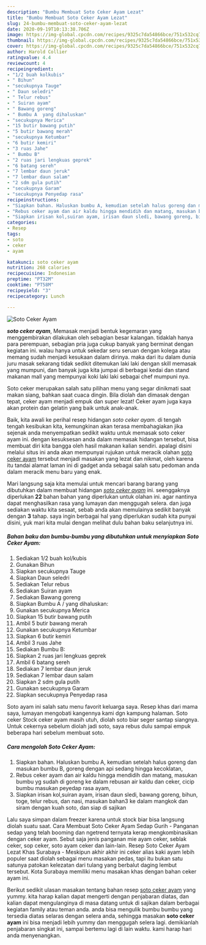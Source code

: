 ```yaml
---
description: "Bumbu Membuat Soto Ceker Ayam Lezat"
title: "Bumbu Membuat Soto Ceker Ayam Lezat"
slug: 24-bumbu-membuat-soto-ceker-ayam-lezat
date: 2020-09-19T10:13:38.706Z
image: https://img-global.cpcdn.com/recipes/9325c7da54866bce/751x532cq70/soto-ceker-ayam-foto-resep-utama.jpg
thumbnail: https://img-global.cpcdn.com/recipes/9325c7da54866bce/751x532cq70/soto-ceker-ayam-foto-resep-utama.jpg
cover: https://img-global.cpcdn.com/recipes/9325c7da54866bce/751x532cq70/soto-ceker-ayam-foto-resep-utama.jpg
author: Harold Collier
ratingvalue: 4.4
reviewcount: 4
recipeingredient:
- "1/2 buah kolkubis"
- " Bihun"
- "secukupnya Tauge"
- " Daun seledri"
- " Telur rebus"
- " Suiran ayam"
- " Bawang goreng"
- " Bumbu A  yang dihaluskan"
- "secukupnya Merica"
- "15 butir bawang putih"
- "5 butir bawang merah"
- "secukupnya Ketumbar"
- "6 butir kemiri"
- "3 ruas Jahe"
- " Bumbu B"
- "2 ruas jari lengkuas geprek"
- "6 batang sereh"
- "7 lembar daun jeruk"
- "7 lembar daun salam"
- "2 sdm gula putih"
- "secukupnya Garam"
- "secukupnya Penyedap rasa"
recipeinstructions:
- "Siapkan bahan. Haluskan bumbu A, kemudian setelah halus goreng dan masukan bumbu B, goreng dengan api sedang hingga kecoklatan,"
- "Rebus ceker ayam dan air kaldu hingga mendidih dan matang, masukan bumbu yg sudah di goreng ke dalam rebusan air kaldu dan ceker, cicip bumbu masukan peyedap rasa ayam,"
- "Siapkan irisan kol,suiran ayam, irisan daun sledi, bawang goreng, bihun, toge, telur rebus, dan nasi, masukan bahan3 ke dalam mangkok dan siram dengan kuah soto, dan siap di sajikan"
categories:
- Resep
tags:
- soto
- ceker
- ayam

katakunci: soto ceker ayam 
nutrition: 268 calories
recipecuisine: Indonesian
preptime: "PT32M"
cooktime: "PT58M"
recipeyield: "3"
recipecategory: Lunch

---
```



![Soto Ceker Ayam](https://img-global.cpcdn.com/recipes/9325c7da54866bce/751x532cq70/soto-ceker-ayam-foto-resep-utama.jpg)

<b><i>soto ceker ayam</i></b>, Memasak menjadi bentuk kegemaran yang menggembirakan dilakukan oleh sebagian besar kalangan. tidaklah hanya para perempuan, sebagian pria juga cukup banyak yang berminat dengan kegiatan ini. walau hanya untuk sekedar seru seruan dengan kolega atau memang sudah menjadi kesukaan dalam dirinya. maka dari itu dalam dunia juru masak sekarang tidak sedikit ditemukan laki laki dengan skill memasak yang mumpuni, dan banyak juga kita jumpai di berbagai kedai dan stand makanan mall yang mempunyai koki laki laki sebagai chef mumpuni nya.

Soto ceker merupakan salah satu pilihan menu yang segar dinikmati saat makan siang, bahkan saat cuaca dingin. Bila diolah dan dimasak dengan tepat, ceker ayam menjadi empuk dan super lezat! Ceker ayam juga kaya akan protein dan gelatin yang baik untuk anak-anak.

Baik, kita awali ke perihal resep hidangan <i>soto ceker ayam</i>. di tengah tengah kesibukan kita, kemungkinan akan terasa membahagiakan jika sejenak anda menyempatkan sedikit waktu untuk memasak soto ceker ayam ini. dengan kesuksesan anda dalam memasak hidangan tersebut, bisa membuat diri kita bangga oleh hasil makanan kalian sendiri. apalagi disini melalui situs ini anda akan mempunyai rujukan untuk meracik olahan <u>soto ceker ayam</u> tersebut menjadi masakan yang lezat dan nikmat, oleh karena itu tandai alamat laman ini di gadget anda sebagai salah satu pedoman anda dalam meracik menu baru yang enak.


Mari langsung saja kita memulai untuk mencari barang barang yang dibutuhkan dalam membuat hidangan <u><i>soto ceker ayam</i></u> ini. seenggaknya diperlukan <b>22</b> bahan bahan yang diperlukan untuk olahan ini. agar nantinya dapat menghasilkan rasa yang lumayan dan menggugah selera. dan juga sediakan waktu kita sesaat, sebab anda akan memulainya sedikit banyak dengan <b>3</b> tahap. saya ingin berbagai hal yang diperlukan sudah kita punyai disini, yuk mari kita mulai dengan melihat dulu bahan baku selanjutnya ini.

<!--inarticleads1-->

##### Bahan baku dan bumbu-bumbu yang dibutuhkan untuk menyiapkan Soto Ceker Ayam:

1. Sediakan 1/2 buah kol/kubis
1. Gunakan  Bihun
1. Siapkan secukupnya Tauge
1. Siapkan  Daun seledri
1. Sediakan  Telur rebus
1. Sediakan  Suiran ayam
1. Sediakan  Bawang goreng
1. Siapkan  Bumbu A / yang dihaluskan:
1. Gunakan secukupnya Merica
1. Siapkan 15 butir bawang putih
1. Ambil 5 butir bawang merah
1. Gunakan secukupnya Ketumbar
1. Siapkan 6 butir kemiri
1. Ambil 3 ruas Jahe
1. Sediakan  Bumbu B:
1. Siapkan 2 ruas jari lengkuas geprek
1. Ambil 6 batang sereh
1. Sediakan 7 lembar daun jeruk
1. Sediakan 7 lembar daun salam
1. Siapkan 2 sdm gula putih
1. Gunakan secukupnya Garam
1. Siapkan secukupnya Penyedap rasa


Soto ayam ini salah satu menu favorit keluarga saya. Resep khas dari mama saya, lumayan mengobati kangennya kami dgn kampung halaman. Soto ceker Stock ceker ayam masih utuh, diolah soto biar seger santap siangnya. Untuk cekernya sebelum diolah jadi soto, saya rebus dulu sampai empuk beberapa hari sebelum membuat soto. 

<!--inarticleads2-->

##### Cara mengolah Soto Ceker Ayam:

1. Siapkan bahan. Haluskan bumbu A, kemudian setelah halus goreng dan masukan bumbu B, goreng dengan api sedang hingga kecoklatan,
1. Rebus ceker ayam dan air kaldu hingga mendidih dan matang, masukan bumbu yg sudah di goreng ke dalam rebusan air kaldu dan ceker, cicip bumbu masukan peyedap rasa ayam,
1. Siapkan irisan kol,suiran ayam, irisan daun sledi, bawang goreng, bihun, toge, telur rebus, dan nasi, masukan bahan3 ke dalam mangkok dan siram dengan kuah soto, dan siap di sajikan


Lalu saya simpan dalam freezer karena untuk stock biar bisa langsung diolah suatu saat. Cara Membuat Soto Ceker Ayam Sedap Gurih - Panganan sedap yang telah booming dan ngetrend ternyata kerap mengkombinasikan dengan ceker ayam. Sebut saja jenis panganan mie ayam ceker, seblak ceker, sop ceker, soto ayam ceker dan lain-lain. Resep Soto Ceker Ayam Lezat Khas Surabaya - Meskipun akhir akhir ini ceker alias kaki ayam lebih populer saat diolah sebagai menu masakan pedas, tapi itu bukan satu satunya patokan kelezatan dari tulang yang berbalut daging lembut tersebut. Kota Surabaya memiliki menu masakan khas dengan bahan ceker ayam ini. 

Berikut sedikit ulasan masakan tentang bahan resep <u>soto ceker ayam</u> yang yummy. kita harap kalian dapat mengerti dengan penjabaran diatas, dan kalian dapat mengulanginya di masa datang untuk di sajikan dalam berbagai kegiatan family atau teman anda. anda bisa mengulik bumbu bumbu yang tersedia diatas selaras dengan selera anda, sehingga masakan <b>soto ceker ayam</b> ini bisa menjadi lebih yummy dan menggugah selera lagi. demikianlah penjabaran singkat ini, sampai bertemu lagi di lain waktu. kami harap hari anda menyenangkan.
